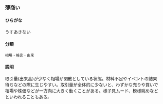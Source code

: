 <div style="display:none;">

## [あ行](securities-terms?id=あ行)

</div>

### 薄商い

#### ひらがな

うすあきない

#### 分類

`相場・格言・由来`

#### 説明

取引量(出来高)が少なく相場が閑散としている状態。材料不足やイベントの結果待ちなどの際に生じやすい。取引量が全体的に少ないと、わずかな売りや買いで相場や株価などが一方向に大きく動くことがある。様子見ムード、模様眺めなどといわれることもある。

<div style="display:none;">

## [か行](securities-terms?id=か行)
## [さ行](securities-terms?id=さ行)
## [た行](securities-terms?id=た行)
## [な行](securities-terms?id=な行)
## [は行](securities-terms?id=は行)
## [ま行](securities-terms?id=ま行)
## [や行](securities-terms?id=や行)
## [ら行](securities-terms?id=ら行)
## [わ行](securities-terms?id=わ行)
## [英数字・記号](securities-terms?id=英数字・記号)

</div>

